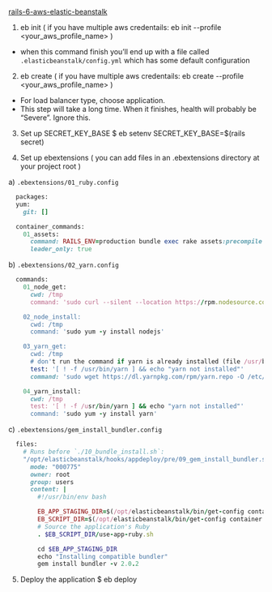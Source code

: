 [rails-6-aws-elastic-beanstalk](https://www.honeybadger.io/blog/rails-6-aws-elastic-beanstalk/)

1. eb init
  ( if you have multiple aws credentails: eb init --profile <your_aws_profile_name> )
  - when this command finish you’ll end up with a file called `.elasticbeanstalk/config.yml`
    which has some default configuration

2. eb create
  ( if you have multiple aws credentails: eb create --profile <your_aws_profile_name> )
  - For load balancer type, choose application.
  - This step will take a long time. When it finishes, health will probably be “Severe”.
    Ignore this.

3. Set up SECRET_KEY_BASE
  $ eb setenv SECRET_KEY_BASE=$(rails secret)


4. Set up ebextensions
  ( you can add files in an .ebextensions directory at your project root )

  a) `.ebextensions/01_ruby.config`

  ```ruby
    packages:
    yum:
      git: []

    container_commands:
      01_assets:
        command: RAILS_ENV=production bundle exec rake assets:precompile
        leader_only: true
  ```

  b) `.ebextensions/02_yarn.config`

  ```ruby
    commands:
      01_node_get:
        cwd: /tmp
        command: 'sudo curl --silent --location https://rpm.nodesource.com/setup_13.x | sudo bash -'

      02_node_install:
        cwd: /tmp
        command: 'sudo yum -y install nodejs'

      03_yarn_get:
        cwd: /tmp
        # don't run the command if yarn is already installed (file /usr/bin/yarn exists)
        test: '[ ! -f /usr/bin/yarn ] && echo "yarn not installed"'
        command: 'sudo wget https://dl.yarnpkg.com/rpm/yarn.repo -O /etc/yum.repos.d/yarn.repo'

      04_yarn_install:
        cwd: /tmp
        test: '[ ! -f /usr/bin/yarn ] && echo "yarn not installed"'
        command: 'sudo yum -y install yarn'
  ```

  c) `.ebextensions/gem_install_bundler.config`

  ```ruby
    files:
      # Runs before `./10_bundle_install.sh`:
      "/opt/elasticbeanstalk/hooks/appdeploy/pre/09_gem_install_bundler.sh" :
        mode: "000775"
        owner: root
        group: users
        content: |
          #!/usr/bin/env bash

          EB_APP_STAGING_DIR=$(/opt/elasticbeanstalk/bin/get-config container -k app_staging_dir)
          EB_SCRIPT_DIR=$(/opt/elasticbeanstalk/bin/get-config container -k script_dir)
          # Source the application's Ruby
          . $EB_SCRIPT_DIR/use-app-ruby.sh

          cd $EB_APP_STAGING_DIR
          echo "Installing compatible bundler"
          gem install bundler -v 2.0.2
  ```

5. Deploy the application
  $ eb deploy

